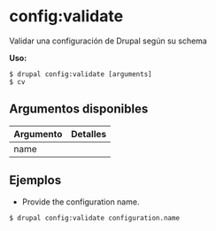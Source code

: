 # config:validate
Validar una configuración de Drupal según su schema

**Uso:**
```
$ drupal config:validate [arguments]
$ cv  
```

## Argumentos disponibles
Argumento | Detalles
---------|-------------
name | 

## Ejemplos
* Provide the configuration name.
```
$ drupal config:validate configuration.name
```
